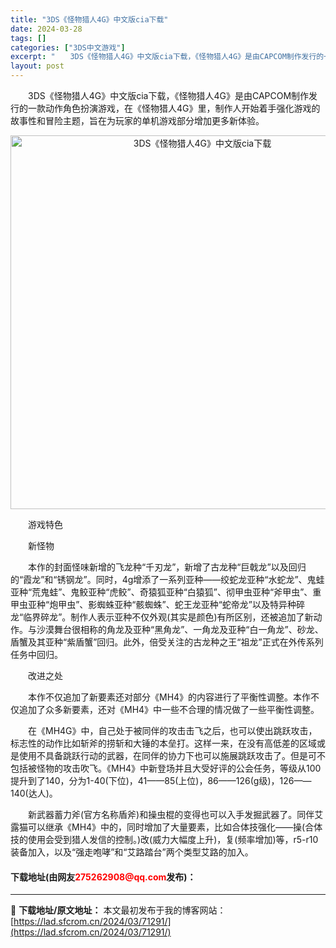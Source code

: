 ```yaml
---
title: "3DS《怪物猎人4G》中文版cia下载"
date: 2024-03-28
tags: []
categories: ["3DS中文游戏"]
excerpt: "　　3DS《怪物猎人4G》中文版cia下载，《怪物猎人4G》是由CAPCOM制作发行的一款动作角色扮演游戏，在《怪物猎人4G》里，制作人开始着手强化游戏的故事性和冒险主题，旨在为玩家的单机游戏部分增加更多新体验。 　　游戏特色 　　新怪物 　　本作的封面怪味新增的飞龙种&ldquo;千刃龙&amp;rdqu&hellip;"
layout: post
---
```


 <p>　　3DS《怪物猎人4G》中文版cia下载，《怪物猎人4G》是由CAPCOM制作发行的一款动作角色扮演游戏，在《怪物猎人4G》里，制作人开始着手强化游戏的故事性和冒险主题，旨在为玩家的单机游戏部分增加更多新体验。</p> <p align="center"><img align="" border="0" src="https://lad.sfcrom.cn/wp-content/uploads/2024/03/20240328_660548c343b16.png" width="598" alt="3DS《怪物猎人4G》中文版cia下载" /></p> <p>　　游戏特色</p> <p>　　新怪物</p> <p>　　本作的封面怪味新增的飞龙种&ldquo;千刃龙&rdquo;，新增了古龙种&ldquo;巨戟龙&rdquo;以及回归的&ldquo;霞龙&rdquo;和&ldquo;锈钢龙&rdquo;。同时，4g增添了一系列亚种&mdash;&mdash;绞蛇龙亚种&ldquo;水蛇龙&rdquo;、鬼蛙亚种&ldquo;荒鬼蛙&rdquo;、鬼鲛亚种&ldquo;虎鲛&rdquo;、奇猿狐亚种&ldquo;白猿狐&rdquo;、彻甲虫亚种&ldquo;斧甲虫&rdquo;、重甲虫亚种&ldquo;炮甲虫&rdquo;、影蜘蛛亚种&ldquo;骸蜘蛛&rdquo;、蛇王龙亚种&ldquo;蛇帝龙&rdquo;以及特异种碎龙&ldquo;临界碎龙&rdquo;。制作人表示亚种不仅外观(其实是颜色)有所区别，还被追加了新动作。与沙漠舞台很相称的角龙及亚种&ldquo;黑角龙&rdquo;、一角龙及亚种&ldquo;白一角龙&rdquo;、砂龙、盾蟹及其亚种&ldquo;紫盾蟹&rdquo;回归。此外，倍受关注的古龙种之王&ldquo;祖龙&rdquo;正式在外传系列任务中回归。</p> <p>　　改进之处</p> <p>　　本作不仅追加了新要素还对部分《MH4》的内容进行了平衡性调整。本作不仅追加了众多新要素，还对《MH4》中一些不合理的情况做了一些平衡性调整。</p> <p>　　在《MH4G》中，自己处于被同伴的攻击击飞之后，也可以使出跳跃攻击，标志性的动作比如斩斧的捞斩和大锤的本垒打。这样一来，在没有高低差的区域或是使用不具备跳跃行动的武器，在同伴的协力下也可以施展跳跃攻击了。但是可不包括被怪物的攻击吹飞。《MH4》中新登场并且大受好评的公会任务，等级从100提升到了140，分为1-40(下位)，41&mdash;&mdash;85(上位)，86&mdash;&mdash;126(g级)，126&mdash;&mdash;140(达人)。</p> <p>　　新武器蓄力斧(官方名称盾斧)和操虫棍的变得也可以入手发掘武器了。同伴艾露猫可以继承《MH4》中的，同时增加了大量要素，比如合体技强化&mdash;&mdash;操(合体技的使用会受到猎人发信的控制。)改(威力大幅度上升)，复(频率增加)等，r5-r10装备加入，以及&ldquo;强走咆哮&rdquo;和&ldquo;艾路踏台&rdquo;两个类型艾路的加入。</p> <p><h4>下载地址(由网友<font color="red">275262908@qq.com</font>发布)：</h4></p> 

---
📖 **下载地址/原文地址：** 本文最初发布于我的博客网站：[https://lad.sfcrom.cn/2024/03/71291/](https://lad.sfcrom.cn/2024/03/71291/)
